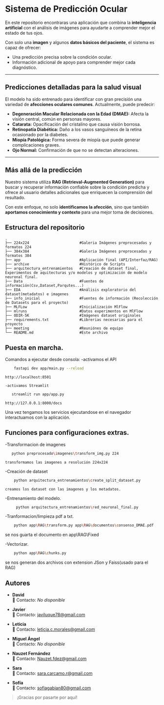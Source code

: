 # Sistema de Predicción Ocular  
En este repositorio encontraras una aplicación que combina la **inteligencia artificial** con el análisis de imágenes para ayudarte a comprender mejor el estado de tus ojos.  

Con solo una **imagen** y algunos **datos básicos del paciente**, el sistema es capaz de ofrecer:  
- Una predicción precisa sobre la condición ocular.  
- Información adicional de apoyo para comprender mejor cada diagnóstico.  

---

## Predicciones detalladas para la salud visual  

El modelo ha sido entrenado para identificar con gran precisión una variedad de **afecciones oculares comunes**. Actualmente, puede predecir:  

- **Degeneración Macular Relacionada con la Edad (DMAE):** Afecta la visión central, común en personas mayores.  
- **Catarata:** Opacificación del cristalino que causa visión borrosa.  
- **Retinopatía Diabética:** Daño a los vasos sanguíneos de la retina ocasionado por la diabetes.  
- **Miopía Patológica:** Forma severa de miopía que puede generar complicaciones graves.  
- **Ojo Normal:** Confirmación de que no se detectan alteraciones.  

---

## Más allá de la predicción  
 Nuestro sistema utiliza **RAG (Retrieval-Augmented Generation)** para buscar y recuperar información confiable sobre la condición predicha y ofrece al usuario detalles adicionales que enriquecen la comprensión del resultado.  

Con este enfoque, no solo **identificamos la afección**, sino que también **aportamos conocimiento y contexto** para una mejor toma de decisiones.  


## Estructura del repositorio
```
.
├── 224x224                       #Galeria Imágenes preprocesadas y formatos 224
├── 384x384                       #Galeria Imágenes preprocesadas y formatos 384
├── app                           #Aplicación final (API/Interfaz/RAG) 
├── archive                       #Histórico de Scripts
├── arquitectura_entrenamientos   #Creación de dataset final, Experimentos de aquitecturas y/o modelos y optimización de modelo neuronal final.
├── Data                          #Fuentes de información(Csv,Dataset,Parqutes...)
├── EDA                           #Análisis exploratorio del dataset(metadatos) e imagenes 
├── info_inicial                  #Fuentes de información (Recolección de Datasets para el proyecto)
├── MLFLow                        #Inicialización MlFlow
├── mlruns                        #Datos experimentos en MlFlow
├── ODIR-5K                       #Imágenes dataset originales
├── requirements.txt              #Librerias necesarias para el proyecto
├── meeting                       #Reuniónes de equipo
└── README.md                     #Este archivo
```
## Puesta en marcha.
Comandos a ejecutar desde consola:
    -activamos el API
```bash    
    fastapi dev app/main.py --reload
```    
    http://localhost:8501

    -activamos Streamlit
 ```bash     
    streamlit run app/app.py
```    
    http://127.0.0.1:8000/docs 

Una vez tengamos los servicios ejecutandose en el navegador interactuamos con la aplicación.

## Funciones para configuraciones extras.

-Transformacion de imagenes
```bash
   python preprocesado\imagenes\transform_img.py 224
```
    transformamos las imagenes a resolución 224x224

-Creación de dataset
```bash
    python arquitectura_entrenamientos\create_split_dataset.py
```
    creamos los dataset con las imagenes y los metadatos.

-Entrenamiento del modelo.
```bash
     python arquitectura_entrenamientos\red_neuronal_final.py
```    

-Tranformacion/limpieza pdf a txt.
```bash    
    python app\RAG\transform.py app\RAG\documentos\consenso_DMAE.pdf
```    

se nos guarta el documento en app\RAG\Fixed

-Vectorizar.
```bash
    python app\RAG\chunks.py
``` 

se nos generan dos archivos con extension JSon y Faiss(usado para el RAG)

## Autores

- **David**  
  📧 Contacto: *No disponible*

- **Javier**  
  📧 Contacto: javiluque78@gmail.com

- **Leticia**  
  📧 Contacto: leticia.c.morales@gmail.com

- **Miguel Ángel**  
  📧 Contacto: *No disponible*

- **Nauzet Fernández**  
  📧 Contacto: Nauzet.fdez@gmail.com

- **Sara**  
  📧 Contacto: sara.carcamo.r@gmail.com  

- **Sofía**  
  📧 Contacto: sofiagabian80@gmail.com


>  ¡Gracias por pasarte por aquí! 
